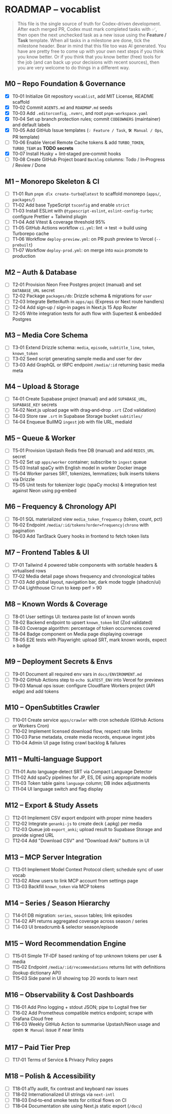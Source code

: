 # ROADMAP – vocablist

> This file is the single source of truth for Codex-driven development. After each merged PR, Codex must mark completed tasks with ✅, then open the next unchecked task as a new issue using the **Feature / Task** template. When all tasks in a milestone are done, tick the milestone header.
> Bear in mind that this file too was AI generated. You have are pretty free to come up with your own next steps if you think you know better. Or if you think that you know better (free) tools for the job (and can back up your decisions with recent sources), then you are very welcome to do things in a different way.

## M0 – Repo Foundation & Governance

- [x] T0‑01 Initialize Git repository `vocablist`, add MIT License, README scaffold
- [x] T0‑02 Commit `AGENTS.md` and `ROADMAP.md` seeds
- [x] T0‑03 Add `.editorconfig`, `.nvmrc`, and root `pnpm-workspace.yaml`
- [x] T0‑04 Set up branch protection rules; commit `CODEOWNERS` (maintainer) and default labels
- [x] T0‑05 Add GitHub Issue templates (`💡 Feature / Task`, `🛠 Manual / Ops`, PR template)
- [ ] T0‑06 Enable Vercel Remote Cache tokens & add `TURBO_TOKEN`, `TURBO_TEAM` as **TODO secrets**
- [x] T0‑07 Install Husky + lint‑staged pre‑commit hooks
- [ ] T0‑08 Create GitHub Project board `Backlog` columns: Todo / In‑Progress / Review / Done

## M1 – Monorepo Skeleton & CI

- [ ] T1‑01 Run `pnpm dlx create-turbo@latest` to scaffold monorepo (`apps/`, `packages/`)
- [ ] T1‑02 Add base TypeScript `tsconfig` and enable `strict`
- [ ] T1‑03 Install ESLint with `@typescript-eslint`, `eslint-config-turbo`; configure Prettier + Tailwind plugin
- [ ] T1‑04 Add Vitest & coverage threshold 95%
- [ ] T1‑05 GitHub Actions workflow `ci.yml`: lint → test → build using Turborepo cache
- [ ] T1‑06 Workflow `deploy-preview.yml`: on PR push preview to Vercel (`--prebuilt`)
- [ ] T1‑07 Workflow `deploy-prod.yml`: on merge into `main` promote to production

## M2 – Auth & Database

- [ ] T2‑01 Provision Neon Free Postgres project (manual) and set `DATABASE_URL` secret
- [ ] T2‑02 Package `packages/db`: Drizzle schema & migrations for `user`
- [ ] T2‑03 Integrate BetterAuth in `apps/api` (Express or Next route handlers)
- [ ] T2‑04 Add sign‑up / sign‑in pages in Next.js 15 App Router
- [ ] T2‑05 Write integration tests for auth flow with Supertest & embedded Postgres

## M3 – Media Core Schema

- [ ] T3‑01 Extend Drizzle schema: `media`, `episode`, `subtitle_line`, `token`, `known_token`
- [ ] T3‑02 Seed script generating sample media and user for dev
- [ ] T3‑03 Add GraphQL or tRPC endpoint `/media/:id` returning basic media meta

## M4 – Upload & Storage

- [ ] T4‑01 Create Supabase project (manual) and add `SUPABASE_URL`, `SUPABASE_KEY` secrets
- [ ] T4‑02 Next.js upload page with drag‑and‑drop `.srt` (Zod validation)
- [ ] T4‑03 Store raw `.srt` in Supabase Storage bucket `subtitles/`
- [ ] T4‑04 Enqueue BullMQ `ingest` job with file URL, mediaId

## M5 – Queue & Worker

- [ ] T5‑01 Provision Upstash Redis free DB (manual) and add `REDIS_URL` secret
- [ ] T5‑02 Set up `apps/worker` container; subscribe to `ingest` queue
- [ ] T5‑03 Install spaCy with English model in worker Docker image
- [ ] T5‑04 Worker parses SRT, tokenizes, lemmatizes; bulk inserts tokens via Drizzle
- [ ] T5‑05 Unit tests for tokenizer logic (spaCy mocks) & integration test against Neon using pg‑embed

## M6 – Frequency & Chronology API

- [ ] T6‑01 SQL materialized view `media_token_frequency` (token, count, pct)
- [ ] T6‑02 Endpoint `/media/:id/tokens?order=frequency|chrono` with pagination
- [ ] T6‑03 Add TanStack Query hooks in frontend to fetch token lists

## M7 – Frontend Tables & UI

- [ ] T7‑01 Tailwind 4 powered table components with sortable headers & virtualised rows
- [ ] T7‑02 Media detail page shows frequency and chronological tables
- [ ] T7‑03 Add global layout, navigation bar, dark mode toggle (shadcn/ui)
- [ ] T7‑04 Lighthouse CI run to keep perf > 90

## M8 – Known Words & Coverage

- [ ] T8‑01 User settings UI: textarea paste list of known words
- [ ] T8‑02 Backend endpoint to upsert `known_token` list (Zod validated)
- [ ] T8‑03 Coverage algorithm: percentage of token occurrences covered
- [ ] T8‑04 Badge component on Media page displaying coverage
- [ ] T8‑05 E2E tests with Playwright: upload SRT, mark known words, expect ≥ badge

## M9 – Deployment Secrets & Envs

- [ ] T9‑01 Document all required env vars in `docs/ENVIRONMENT.md`
- [ ] T9‑02 GitHub Actions step to `echo $LATEST_ENV` into Vercel for previews
- [ ] T9‑03 Manual ops issue: configure Cloudflare Workers project (API edge) and add tokens

## M10 – OpenSubtitles Crawler

- [ ] T10‑01 Create service `apps/crawler` with cron schedule (GitHub Actions or Workers Cron)
- [ ] T10‑02 Implement licensed download flow, respect rate limits
- [ ] T10‑03 Parse metadata, create media records, enqueue ingest jobs
- [ ] T10‑04 Admin UI page listing crawl backlog & failures

## M11 – Multi‑language Support

- [ ] T11‑01 Auto language‑detect SRT via Compact Language Detector
- [ ] T11‑02 Add spaCy pipelines for JP, ES, DE using appropriate models
- [ ] T11‑03 Token table gains `language` column; DB index adjustments
- [ ] T11‑04 UI language switch and flag display

## M12 – Export & Study Assets

- [ ] T12‑01 Implement CSV export endpoint with proper mime headers
- [ ] T12‑02 Integrate `genanki-js` to create deck (.apkg) per media
- [ ] T12‑03 Queue job `export_anki`; upload result to Supabase Storage and provide signed URL
- [ ] T12‑04 Add "Download CSV" and "Download Anki" buttons in UI

## M13 – MCP Server Integration

- [ ] T13‑01 Implement Model Context Protocol client; schedule sync of user vocab
- [ ] T13‑02 Allow users to link MCP account from settings page
- [ ] T13‑03 Backfill `known_token` via MCP tokens

## M14 – Series / Season Hierarchy

- [ ] T14‑01 DB migration: `series`, `season` tables; link episodes
- [ ] T14‑02 API returns aggregated coverage across season / series
- [ ] T14‑03 UI breadcrumb & selector season/episode

## M15 – Word Recommendation Engine

- [ ] T15‑01 Simple TF‑IDF based ranking of top unknown tokens per user & media
- [ ] T15‑02 Endpoint `/media/:id/recommendations` returns list with definitions (lookup dictionary API)
- [ ] T15‑03 Side panel in UI showing top 20 words to learn next

## M16 – Observability & Cost Dashboards

- [ ] T16‑01 Add Pino logging + stdout JSON; pipe to Logtail free tier
- [ ] T16‑02 Add Prometheus compatible metrics endpoint; scrape with Grafana Cloud free
- [ ] T16‑03 Weekly GitHub Action to summarise Upstash/Neon usage and open `🛠 Manual` issue if near limits

## M17 – Paid Tier Prep

- [ ] T17‑01 Terms of Service & Privacy Policy pages

## M18 – Polish & Accessibility

- [ ] T18‑01 a11y audit, fix contrast and keyboard nav issues
- [ ] T18‑02 Internationalized UI strings via `next-intl`
- [ ] T18‑03 End‑to‑end smoke tests for critical flows on CI
- [ ] T18‑04 Documentation site using Next.js static export (`/docs`)
